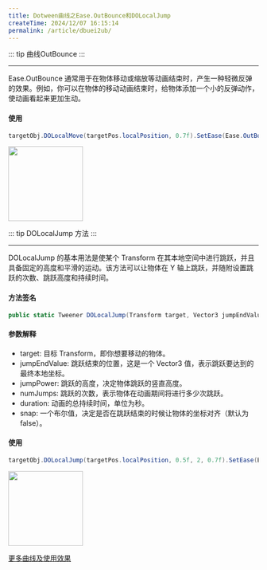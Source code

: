 ```yaml
---
title: Dotween曲线之Ease.OutBounce和DOLocalJump
createTime: 2024/12/07 16:15:14
permalink: /article/dbuei2ub/
---
```


<!-- <video width = "320" height = "240" controls>
	<source src = "https://oss.dyx666.icu/image/down.mp4" type = "video/mp4">
	不能播放
</video> -->

::: tip 曲线OutBounce
:::

---
Ease.OutBounce 通常用于在物体移动或缩放等动画结束时，产生一种轻微反弹的效果。例如，你可以在物体的移动动画结束时，给物体添加一个小的反弹动作，使动画看起来更加生动。

#### 使用
```c#
targetObj.DOLocalMove(targetPos.localPosition, 0.7f).SetEase(Ease.OutBounce);
```
<img src="https://oss.dyx666.icu/image/down3.gif" width=150 />



::: tip DOLocalJump 方法
:::

---
DOLocalJump 的基本用法是使某个 Transform 在其本地空间中进行跳跃，并且具备固定的高度和平滑的运动。该方法可以让物体在 Y 轴上跳跃，并随附设置跳跃的次数、跳跃高度和持续时间。
#### 方法签名
```c#
public static Tweener DOLocalJump(Transform target, Vector3 jumpEndValue, float jumpPower, int numJumps, float duration, bool snap = false);
```
#### 参数解释
+ target: 目标 Transform，即你想要移动的物体。
+ jumpEndValue: 跳跃结束的位置，这是一个 Vector3 值，表示跳跃要达到的最终本地坐标。
+ jumpPower: 跳跃的高度，决定物体跳跃的竖直高度。
+ numJumps: 跳跃的次数，表示物体在动画期间将进行多少次跳跃。
+ duration: 动画的总持续时间，单位为秒。
+ snap: 一个布尔值，决定是否在跳跃结束的时候让物体的坐标对齐（默认为 false）。
  
#### 使用
```c#
targetObj.DOLocalJump(targetPos.localPosition, 0.5f, 2, 0.7f).SetEase(Ease.OutBounce);
```
<img src="https://oss.dyx666.icu/image/down2.gif" width=150 />


[更多曲线及使用效果](https://easings.net/zh-cn#)